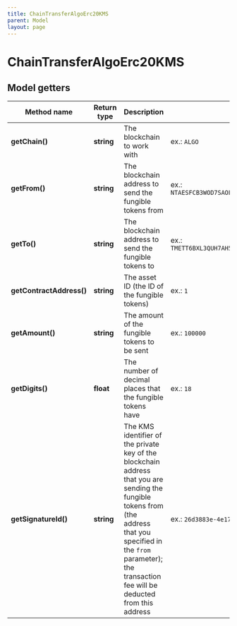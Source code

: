 ```yaml
---
title: ChainTransferAlgoErc20KMS
parent: Model
layout: page
---
```


# ChainTransferAlgoErc20KMS

## Model getters

Method name | Return type | Description | Notes
------------ | ------------- | ------------- | -------------
**getChain()** | **string** | The blockchain to work with | ex.: `ALGO`
**getFrom()** | **string** | The blockchain address to send the fungible tokens from | ex.: `NTAESFCB3WOD7SAOL42KSPVARLB3JFA3MNX3AESWHYVT2RMYDVZI6YLG4Y`
**getTo()** | **string** | The blockchain address to send the fungible tokens to | ex.: `TMETT6BXL3QUH7AH5TS6IONU7LVTLKIGG54CFCNPMQXWGRIZFIESZBYWP4`
**getContractAddress()** | **string** | The asset ID (the ID of the fungible tokens) | ex.: `1`
**getAmount()** | **string** | The amount of the fungible tokens to be sent | ex.: `100000`
**getDigits()** | **float** | The number of decimal places that the fungible tokens have | ex.: `18`
**getSignatureId()** | **string** | The KMS identifier of the private key of the blockchain address that you are sending the fungible tokens from (the address that you specified in the <code>from</code> parameter); the transaction fee will be deducted from this address | ex.: `26d3883e-4e17-48b3-a0ee-09a3e484ac83`

